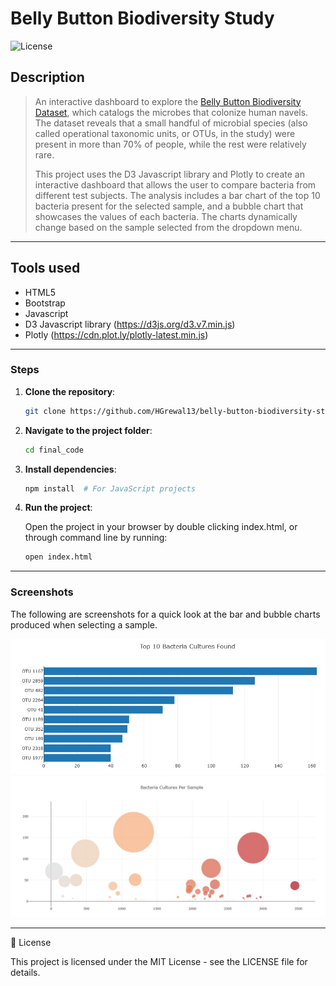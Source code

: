 # Belly Button Biodiversity Study

![License](https://img.shields.io/badge/license-MIT-blue)

Description
---
> An interactive dashboard to explore the <a href="https://robdunnlab.com/projects/belly-button-biodiversity/" target="_blank">Belly Button Biodiversity Dataset</a>, which catalogs the microbes that colonize human navels. The dataset reveals that a small handful of microbial species (also called operational taxonomic units, or OTUs, in the study) were present in more than 70% of people, while the rest were relatively rare.
>
> This project uses the D3 Javascript library and Plotly to create an interactive dashboard that allows the user to compare bacteria from different test subjects. The analysis includes a bar chart of the top 10 bacteria present for the selected sample, and a bubble chart that showcases the values of each bacteria. The charts dynamically change based on the sample selected from the dropdown menu.
---

Tools used
---
- HTML5
- Bootstrap
- Javascript
- D3 Javascript library (https://d3js.org/d3.v7.min.js)
- Plotly (https://cdn.plot.ly/plotly-latest.min.js)

---

### Steps

1. **Clone the repository**:

    ```bash
    git clone https://github.com/HGrewal13/belly-button-biodiversity-study.git
    ```

2. **Navigate to the project folder**:

    ```bash
    cd final_code
    ```

3. **Install dependencies**:

    ```bash
    npm install  # For JavaScript projects
    ```

4. **Run the project**:

    Open the project in your browser by double clicking index.html, or through command line by running:
   
    ```bash
    open index.html
    ```

---

### Screenshots

The following are screenshots for a quick look at the bar and bubble charts produced when selecting a sample.

<img src="https://github.com/HGrewal13/belly-button-biodiversity-study/blob/main/docs/images/bacteria-bar-chart.jpg">
<br>
<img src="https://github.com/HGrewal13/belly-button-biodiversity-study/blob/main/docs/images/bacteria-bubble-chart.jpg">

---

📝 License

This project is licensed under the MIT License - see the LICENSE file for details.
